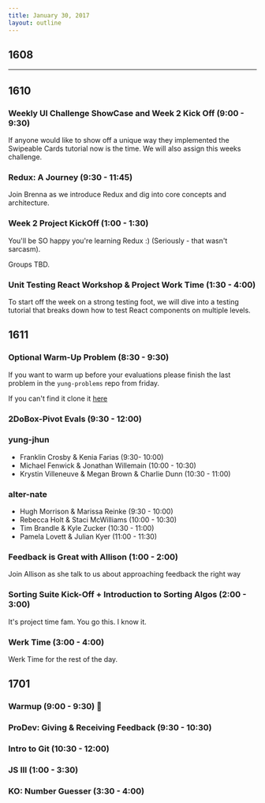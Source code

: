 ```yaml
---
title: January 30, 2017
layout: outline
---
```


## 1608

***

## 1610

### Weekly UI Challenge ShowCase and Week 2 Kick Off (9:00 - 9:30)
If anyone would like to show off a unique way they implemented the Swipeable Cards tutorial now is the time. We will also assign this weeks challenge.

### Redux: A Journey (9:30 - 11:45)
Join Brenna as we introduce Redux and dig into core concepts and architecture.

### Week 2 Project KickOff (1:00 - 1:30)
You'll be SO happy you're learning Redux :) (Seriously - that wasn't sarcasm).  

Groups TBD.

### Unit Testing React Workshop & Project Work Time (1:30 - 4:00)
To start off the week on a strong testing foot, we will dive into a testing tutorial that breaks down how to test React components on multiple levels.

## 1611
### Optional Warm-Up Problem (8:30 - 9:30)

If you want to warm up before your evaluations please finish the last problem in the `yung-problems` repo from friday.

If you can't find it clone it [here](https://github.com/joshuajhun/yung-challenges)

### 2DoBox-Pivot Evals (9:30 - 12:00)

### yung-jhun

* Franklin Crosby & Kenia Farias (9:30- 10:00)
* Michael Fenwick & Jonathan Willemain (10:00 - 10:30)
* Krystin Villeneuve & Megan Brown & Charlie Dunn (10:30 - 11:00)

### alter-nate

* Hugh Morrison & Marissa Reinke (9:30 - 10:00)
* Rebecca Holt & Staci McWilliams (10:00 - 10:30)
* Tim Brandle & Kyle Zucker (10:30 - 11:00)
* Pamela Lovett & Julian Kyer (11:00 - 11:30)

### Feedback is Great with Allison (1:00 - 2:00)

Join Allison as she talk to us about approaching feedback the right way

### Sorting Suite Kick-Off + Introduction to Sorting Algos (2:00 - 3:00)

It's project time fam.
You go this.
I know it.

### Werk Time (3:00 - 4:00)

Werk Time for the rest of the day.

## 1701

### Warmup (9:00 - 9:30) :muscle:

### ProDev: Giving & Receiving Feedback (9:30 - 10:30)

### Intro to Git (10:30 - 12:00)

### JS III (1:00 - 3:30)

### KO: Number Guesser (3:30 - 4:00)

